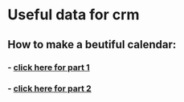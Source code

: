 # Useful data for crm

## How to make a beutiful calendar:
### - [click here for part 1](https://www.huiwenteo.com/normal/2018/07/24/django-calendar.html)
### - [click here for part 2](https://www.huiwenteo.com/normal/2018/07/29/django-calendar-ii.html)
